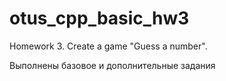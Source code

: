 # otus_cpp_basic_hw3
Homework 3. Create a game "Guess a number".

Выполнены базовое и дополнительные задания
